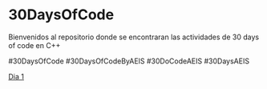 # 30DaysOfCode

Bienvenidos al repositorio donde se encontraran las actividades de 30 days of code en C++

#30DaysOfCode #30DaysOfCodeByAEIS #30DoCodeAEIS #30DaysAEIS

[Dia 1](https://github.com/Carfox/30DaysOfCode/tree/master/day1)
